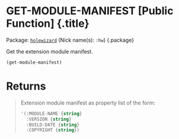 # GET-MODULE-MANIFEST [Public Function] {.title}

Package: [`holewizard`](HOLEWIZARD.pkg.md) (Nick name(s): `:hw`) {.package}

Get the extension module manifest.

~~~ lisp
(get-module-manifest)
~~~

# Returns

> Extension module manifest as property list of the form:
>
> ~~~ lisp
> '(:MODULE-NAME {string}
>   :VERSION {string}
>   :BUILD-DATE {string}
>   :COPYRIGHT {string})
> ~~~
